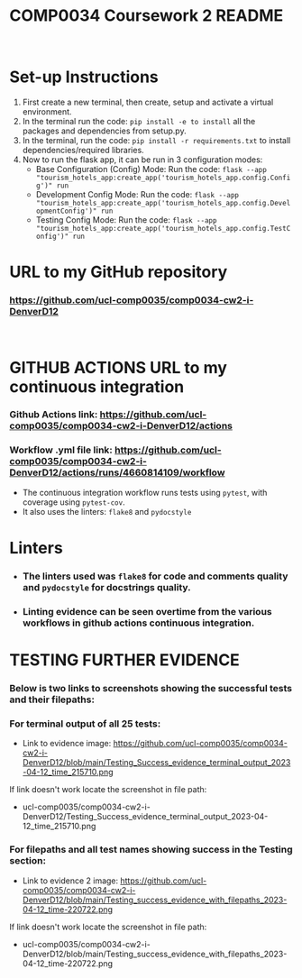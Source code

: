# COMP0034 Coursework 2 README

<br/>

# **Set-up Instructions**
1. First create a new terminal, then create, setup and activate a virtual environment.
2. In the terminal run the code: `pip install -e to install` all the packages and dependencies from setup.py. 
3. In the terminal, run the code: `pip install -r requirements.txt` to install dependencies/required libraries.
4. Now to run the flask app, it can be run in 3 configuration modes:  
   - Base Configuration (Config) Mode: Run the code: `flask --app "tourism_hotels_app:create_app('tourism_hotels_app.config.Config')" run`
   - Development Config Mode: Run the code: `flask --app "tourism_hotels_app:create_app('tourism_hotels_app.config.DevelopmentConfig')" run `
   - Testing Config Mode: Run the code: `flask --app "tourism_hotels_app:create_app('tourism_hotels_app.config.TestConfig')" run`

# **URL to my GitHub repository**
### **https://github.com/ucl-comp0035/comp0034-cw2-i-DenverD12**  

<br/>

# **GITHUB ACTIONS URL to my continuous integration**
### Github Actions link: **https://github.com/ucl-comp0035/comp0034-cw2-i-DenverD12/actions**  
### Workflow .yml file link: **https://github.com/ucl-comp0035/comp0034-cw2-i-DenverD12/actions/runs/4660814109/workflow**
- The continuous integration workflow runs tests using `pytest`, with coverage using `pytest-cov`.  
- It also uses the linters: `flake8` and `pydocstyle`

# **Linters**
- ### The linters used was `flake8` for code and comments quality and `pydocstyle` for docstrings quality.  

- ### Linting evidence can be seen overtime from the various workflows in github actions continuous integration.  

# **TESTING FURTHER EVIDENCE**
### Below is two links to screenshots showing the successful tests and their filepaths:  

### For terminal output of all 25 tests:
- Link to evidence image: https://github.com/ucl-comp0035/comp0034-cw2-i-DenverD12/blob/main/Testing_Success_evidence_terminal_output_2023-04-12_time_215710.png  

If link doesn't work locate the screenshot in file path:
- ucl-comp0035/comp0034-cw2-i-DenverD12/Testing_Success_evidence_terminal_output_2023-04-12_time_215710.png   
### For filepaths and all test names showing success in the Testing section:  
- Link to evidence 2 image: https://github.com/ucl-comp0035/comp0034-cw2-i-DenverD12/blob/main/Testing_success_evidence_with_filepaths_2023-04-12_time-220722.png   

If link doesn't work locate the screenshot in file path:
- ucl-comp0035/comp0034-cw2-i-DenverD12/blob/main/Testing_success_evidence_with_filepaths_2023-04-12_time-220722.png     
